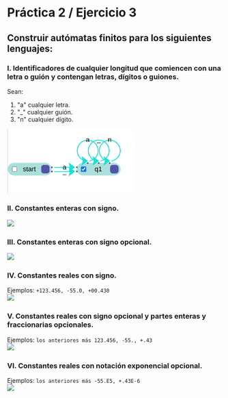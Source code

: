 # Práctica 2 / Ejercicio 3    
## Construir autómatas finitos para los siguientes lenguajes:   
### I. Identificadores de cualquier longitud que comiencen con una letra o guión y contengan letras, dígitos o guiones.  
Sean:
1. "a" cualquier letra.
2. "_" cualquier guión.
3. "n" cualquier dígito.
<img src="./Images/3ej1.png" style="width: 300px;">

### II. Constantes enteras con signo.  
<img src="./Images/3e2.png" style="width: 300px;">  

### III. Constantes enteras con signo opcional.  
<img src="./Images/3e3.png" style="width: 300px;">  

### IV. Constantes reales con signo.  
Ejemplos: `+123.456, -55.0, +00.430`  
<img src="./Images/3e4.png" style="width: 300px;">  

### V. Constantes reales con signo opcional y partes enteras y fraccionarias opcionales.   
Ejemplos:  `los anteriores más 123.456, -55., +.43`     
<img src="./Images/3e5.png" style="width: 300px;">   

### VI. Constantes reales con notación exponencial opcional.  
Ejemplos: `los anteriores más -55.E5, +.43E-6`   
<img src="./Images/3ej.png" style="width: 300px;">   


